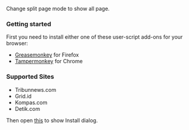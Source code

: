 Change split page mode to show all page.

### Getting started

First you need to install either one of these user-script add-ons for your browser:

* [Greasemonkey](https://addons.mozilla.org/en-US/firefox/addon/greasemonkey/) for Firefox
* [Tampermonkey](https://chrome.google.com/webstore/detail/tampermonkey/dhdgffkkebhmkfjojejmpbldmpobfkfo) for Chrome

### Supported Sites

* Tribunnews.com
* Grid.id
* Kompas.com 
* Detik.com 

Then open [this](https://raw.githubusercontent.com/gvoze32/antisplitpage/master/antisplitpage.user.js) to show Install dialog.
